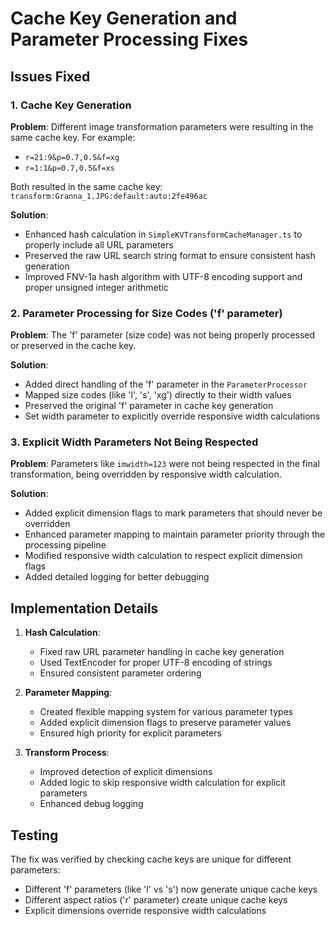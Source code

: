 # Cache Key Generation and Parameter Processing Fixes

## Issues Fixed

### 1. Cache Key Generation

**Problem**:
Different image transformation parameters were resulting in the same cache key. For example:
- `r=21:9&p=0.7,0.5&f=xg` 
- `r=1:1&p=0.7,0.5&f=xs`

Both resulted in the same cache key: `transform:Granna_1.JPG:default:auto:2fe496ac`

**Solution**:
- Enhanced hash calculation in `SimpleKVTransformCacheManager.ts` to properly include all URL parameters
- Preserved the raw URL search string format to ensure consistent hash generation 
- Improved FNV-1a hash algorithm with UTF-8 encoding support and proper unsigned integer arithmetic

### 2. Parameter Processing for Size Codes ('f' parameter)

**Problem**:
The 'f' parameter (size code) was not being properly processed or preserved in the cache key.

**Solution**:
- Added direct handling of the 'f' parameter in the `ParameterProcessor`
- Mapped size codes (like 'l', 's', 'xg') directly to their width values
- Preserved the original 'f' parameter in cache key generation
- Set width parameter to explicitly override responsive width calculations

### 3. Explicit Width Parameters Not Being Respected

**Problem**: 
Parameters like `imwidth=123` were not being respected in the final transformation, being overridden by responsive width calculation.

**Solution**:
- Added explicit dimension flags to mark parameters that should never be overridden
- Enhanced parameter mapping to maintain parameter priority through the processing pipeline
- Modified responsive width calculation to respect explicit dimension flags
- Added detailed logging for better debugging

## Implementation Details

1. **Hash Calculation**:
   - Fixed raw URL parameter handling in cache key generation
   - Used TextEncoder for proper UTF-8 encoding of strings
   - Ensured consistent parameter ordering

2. **Parameter Mapping**:
   - Created flexible mapping system for various parameter types
   - Added explicit dimension flags to preserve parameter values
   - Ensured high priority for explicit parameters

3. **Transform Process**:
   - Improved detection of explicit dimensions
   - Added logic to skip responsive width calculation for explicit parameters
   - Enhanced debug logging

## Testing

The fix was verified by checking cache keys are unique for different parameters:
- Different 'f' parameters (like 'l' vs 's') now generate unique cache keys
- Different aspect ratios ('r' parameter) create unique cache keys
- Explicit dimensions override responsive width calculations